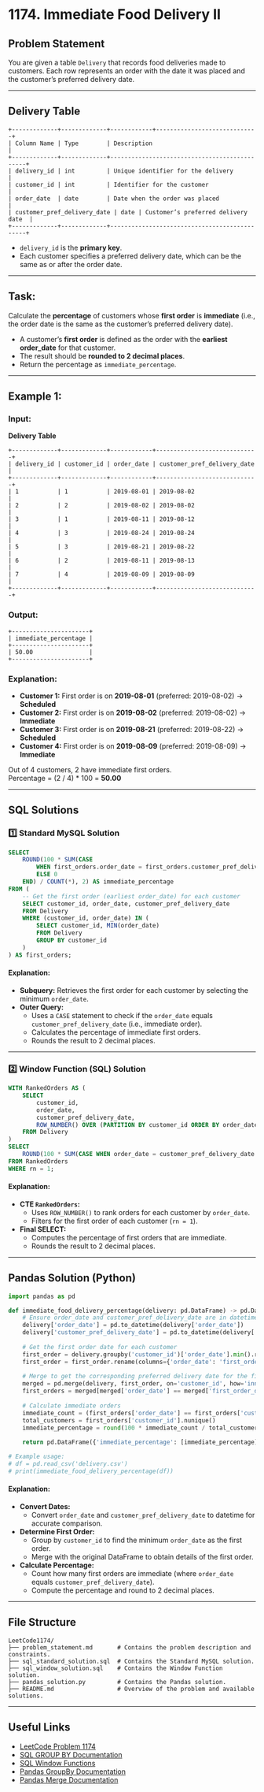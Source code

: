 

# **1174. Immediate Food Delivery II**

## **Problem Statement**
You are given a table `Delivery` that records food deliveries made to customers. Each row represents an order with the date it was placed and the customer’s preferred delivery date.

---

## **Delivery Table**
```
+-------------+-------------+------------+-----------------------------+
| Column Name | Type        | Description                                  |
+-------------+-------------+----------------------------------------------+
| delivery_id | int         | Unique identifier for the delivery           |
| customer_id | int         | Identifier for the customer                  |
| order_date  | date        | Date when the order was placed               |
| customer_pref_delivery_date | date | Customer’s preferred delivery date  |
+-------------+-------------+----------------------------------------------+
```
- `delivery_id` is the **primary key**.
- Each customer specifies a preferred delivery date, which can be the same as or after the order date.

---

## **Task:**
Calculate the **percentage** of customers whose **first order** is **immediate** (i.e., the order date is the same as the customer’s preferred delivery date).  
- A customer’s **first order** is defined as the order with the **earliest order_date** for that customer.
- The result should be **rounded to 2 decimal places**.
- Return the percentage as `immediate_percentage`.

---

## **Example 1:**

### **Input:**
**Delivery Table**
```
+-------------+-------------+------------+-----------------------------+
| delivery_id | customer_id | order_date | customer_pref_delivery_date |
+-------------+-------------+------------+-----------------------------+
| 1           | 1           | 2019-08-01 | 2019-08-02                  |
| 2           | 2           | 2019-08-02 | 2019-08-02                  |
| 3           | 1           | 2019-08-11 | 2019-08-12                  |
| 4           | 3           | 2019-08-24 | 2019-08-24                  |
| 5           | 3           | 2019-08-21 | 2019-08-22                  |
| 6           | 2           | 2019-08-11 | 2019-08-13                  |
| 7           | 4           | 2019-08-09 | 2019-08-09                  |
+-------------+-------------+------------+-----------------------------+
```

### **Output:**
```
+----------------------+
| immediate_percentage |
+----------------------+
| 50.00                |
+----------------------+
```

### **Explanation:**
- **Customer 1:** First order is on **2019-08-01** (preferred: 2019-08-02) → **Scheduled**
- **Customer 2:** First order is on **2019-08-02** (preferred: 2019-08-02) → **Immediate**
- **Customer 3:** First order is on **2019-08-21** (preferred: 2019-08-22) → **Scheduled**
- **Customer 4:** First order is on **2019-08-09** (preferred: 2019-08-09) → **Immediate**
  
Out of 4 customers, 2 have immediate first orders.  
Percentage = (2 / 4) * 100 = **50.00**

---

## **SQL Solutions**

### **1️⃣ Standard MySQL Solution**
```sql
SELECT 
    ROUND(100 * SUM(CASE 
        WHEN first_orders.order_date = first_orders.customer_pref_delivery_date THEN 1 
        ELSE 0 
    END) / COUNT(*), 2) AS immediate_percentage
FROM (
    -- Get the first order (earliest order_date) for each customer
    SELECT customer_id, order_date, customer_pref_delivery_date 
    FROM Delivery 
    WHERE (customer_id, order_date) IN (
        SELECT customer_id, MIN(order_date) 
        FROM Delivery 
        GROUP BY customer_id
    )
) AS first_orders;
```

#### **Explanation:**
- **Subquery:** Retrieves the first order for each customer by selecting the minimum `order_date`.
- **Outer Query:**  
  - Uses a `CASE` statement to check if the `order_date` equals `customer_pref_delivery_date` (i.e., immediate order).
  - Calculates the percentage of immediate first orders.
  - Rounds the result to 2 decimal places.

---

### **2️⃣ Window Function (SQL) Solution**
```sql
WITH RankedOrders AS (
    SELECT 
        customer_id, 
        order_date, 
        customer_pref_delivery_date,
        ROW_NUMBER() OVER (PARTITION BY customer_id ORDER BY order_date) AS rn
    FROM Delivery
)
SELECT 
    ROUND(100 * SUM(CASE WHEN order_date = customer_pref_delivery_date THEN 1 ELSE 0 END) / COUNT(*), 2) AS immediate_percentage
FROM RankedOrders
WHERE rn = 1;
```

#### **Explanation:**
- **CTE `RankedOrders`:**  
  - Uses `ROW_NUMBER()` to rank orders for each customer by `order_date`.
  - Filters for the first order of each customer (`rn = 1`).
- **Final SELECT:**  
  - Computes the percentage of first orders that are immediate.
  - Rounds the result to 2 decimal places.

---

## **Pandas Solution (Python)**
```python
import pandas as pd

def immediate_food_delivery_percentage(delivery: pd.DataFrame) -> pd.DataFrame:
    # Ensure order_date and customer_pref_delivery_date are in datetime format
    delivery['order_date'] = pd.to_datetime(delivery['order_date'])
    delivery['customer_pref_delivery_date'] = pd.to_datetime(delivery['customer_pref_delivery_date'])
    
    # Get the first order date for each customer
    first_order = delivery.groupby('customer_id')['order_date'].min().reset_index()
    first_order = first_order.rename(columns={'order_date': 'first_order_date'})
    
    # Merge to get the corresponding preferred delivery date for the first order
    merged = pd.merge(delivery, first_order, on='customer_id', how='inner')
    first_orders = merged[merged['order_date'] == merged['first_order_date']]
    
    # Calculate immediate orders
    immediate_count = (first_orders['order_date'] == first_orders['customer_pref_delivery_date']).sum()
    total_customers = first_orders['customer_id'].nunique()
    immediate_percentage = round(100 * immediate_count / total_customers, 2)
    
    return pd.DataFrame({'immediate_percentage': [immediate_percentage]})

# Example usage:
# df = pd.read_csv('delivery.csv')
# print(immediate_food_delivery_percentage(df))
```

#### **Explanation:**
- **Convert Dates:**  
  - Convert `order_date` and `customer_pref_delivery_date` to datetime for accurate comparison.
- **Determine First Order:**  
  - Group by `customer_id` to find the minimum `order_date` as the first order.
  - Merge with the original DataFrame to obtain details of the first order.
- **Calculate Percentage:**  
  - Count how many first orders are immediate (where `order_date` equals `customer_pref_delivery_date`).
  - Compute the percentage and round to 2 decimal places.
  
---

## **File Structure**
```
LeetCode1174/
├── problem_statement.md       # Contains the problem description and constraints.
├── sql_standard_solution.sql  # Contains the Standard MySQL solution.
├── sql_window_solution.sql    # Contains the Window Function solution.
├── pandas_solution.py         # Contains the Pandas solution.
├── README.md                  # Overview of the problem and available solutions.
```

---

## **Useful Links**
- [LeetCode Problem 1174](https://leetcode.com/problems/immediate-food-delivery-ii/)
- [SQL GROUP BY Documentation](https://www.w3schools.com/sql/sql_groupby.asp)
- [SQL Window Functions](https://www.w3schools.com/sql/sql_window.asp)
- [Pandas GroupBy Documentation](https://pandas.pydata.org/docs/reference/api/pandas.DataFrame.groupby.html)
- [Pandas Merge Documentation](https://pandas.pydata.org/docs/reference/api/pandas.DataFrame.merge.html)
